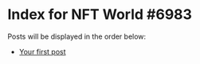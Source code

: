 # Index for NFT World #6983
Posts will be displayed in the order below:

- [Your first post](./001-first.md)

